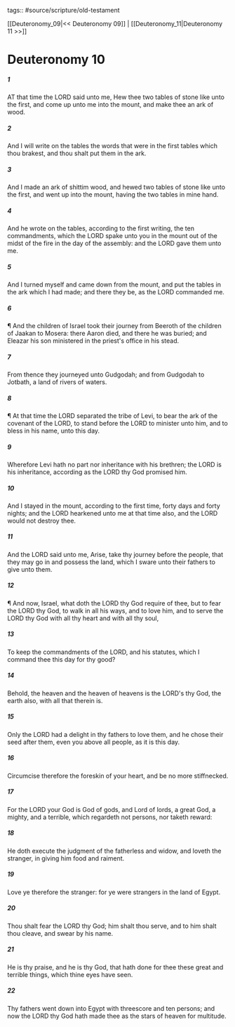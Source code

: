tags:: #source/scripture/old-testament

[[Deuteronomy_09|<< Deuteronomy 09]] | [[Deuteronomy_11|Deuteronomy 11 >>]]

# Deuteronomy 10

##### 1

AT that time the LORD said unto me, Hew thee two tables of stone like unto the first, and come up unto me into the mount, and make thee an ark of wood.

##### 2

And I will write on the tables the words that were in the first tables which thou brakest, and thou shalt put them in the ark.

##### 3

And I made an ark of shittim wood, and hewed two tables of stone like unto the first, and went up into the mount, having the two tables in mine hand.

##### 4

And he wrote on the tables, according to the first writing, the ten commandments, which the LORD spake unto you in the mount out of the midst of the fire in the day of the assembly: and the LORD gave them unto me.

##### 5

And I turned myself and came down from the mount, and put the tables in the ark which I had made; and there they be, as the LORD commanded me.

##### 6

¶ And the children of Israel took their journey from Beeroth of the children of Jaakan to Mosera: there Aaron died, and there he was buried; and Eleazar his son ministered in the priest's office in his stead.

##### 7

From thence they journeyed unto Gudgodah; and from Gudgodah to Jotbath, a land of rivers of waters.

##### 8

¶ At that time the LORD separated the tribe of Levi, to bear the ark of the covenant of the LORD, to stand before the LORD to minister unto him, and to bless in his name, unto this day.

##### 9

Wherefore Levi hath no part nor inheritance with his brethren; the LORD is his inheritance, according as the LORD thy God promised him.

##### 10

And I stayed in the mount, according to the first time, forty days and forty nights; and the LORD hearkened unto me at that time also, and the LORD would not destroy thee.

##### 11

And the LORD said unto me, Arise, take thy journey before the people, that they may go in and possess the land, which I sware unto their fathers to give unto them.

##### 12

¶ And now, Israel, what doth the LORD thy God require of thee, but to fear the LORD thy God, to walk in all his ways, and to love him, and to serve the LORD thy God with all thy heart and with all thy soul,

##### 13

To keep the commandments of the LORD, and his statutes, which I command thee this day for thy good?

##### 14

Behold, the heaven and the heaven of heavens is the LORD's thy God, the earth also, with all that therein is.

##### 15

Only the LORD had a delight in thy fathers to love them, and he chose their seed after them, even you above all people, as it is this day.

##### 16

Circumcise therefore the foreskin of your heart, and be no more stiffnecked.

##### 17

For the LORD your God is God of gods, and Lord of lords, a great God, a mighty, and a terrible, which regardeth not persons, nor taketh reward:

##### 18

He doth execute the judgment of the fatherless and widow, and loveth the stranger, in giving him food and raiment.

##### 19

Love ye therefore the stranger: for ye were strangers in the land of Egypt.

##### 20

Thou shalt fear the LORD thy God; him shalt thou serve, and to him shalt thou cleave, and swear by his name.

##### 21

He is thy praise, and he is thy God, that hath done for thee these great and terrible things, which thine eyes have seen.

##### 22

Thy fathers went down into Egypt with threescore and ten persons; and now the LORD thy God hath made thee as the stars of heaven for multitude.
